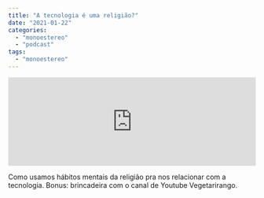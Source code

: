 ```yaml
---
title: "A tecnologia é uma religião?"
date: "2021-01-22"
categories: 
  - "monoestereo"
  - "podcast"
tags: 
  - "monoestereo"
---
```


<iframe src="https://anchor.fm/monoestereo/embed/episodes/A-tecnologia--uma-religio-ekse7v" height="180px" width="100%" frameborder="0" scrolling="no" style="width:100%; height:180px;"></iframe>

Como usamos hábitos mentais da religião pra nos relacionar com a tecnologia. Bonus: brincadeira com o canal de Youtube Vegetarirango.
